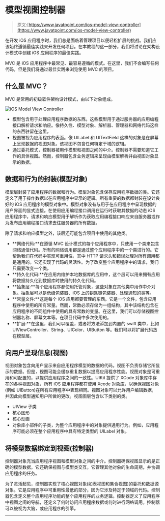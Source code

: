 # 模型视图控制器

> 原文:[https://www.javatpoint.com/ios-model-view-controller](https://www.javatpoint.com/ios-model-view-controller)

在开发 iOS 应用程序时，我们总是面临着管理项目以便轻松扩展的挑战。我们应该始终遵循最佳实践来开发任何项目。在本教程的这一部分，我们将讨论在架构设计模式中创建 iOS 应用程序的最佳实践。

MVC 是 iOS 应用程序中最常见、最容易遵循的模式。在这里，我们不会编写任何代码，但是我们将通过最佳实践来浏览使用 MVC 的项目。

## 什么是 MVC？

MVC 是常用的初级软件架构设计模式，由以下对象组成。

![iOS Model View Controller](../Images/a4be07ff80f1396cee231ba6ad3fc715.png)

*   模型包含用于处理应用程序数据的东西。这些模型用于通过服务器的应用编程接口解析请求和响应。像持久性、模型对象、解析器、管理器和网络代码这样的东西驻留在这里。
*   视图被视为应用程序的表面。像 UILabel 和 UITextField 这样的对象是在屏幕上呈现数据的视图对象。该视图不包含任何特定于域的逻辑。
*   通过委托模式，控制器被用作模型和视图之间的中介。控制器不需要知道它工作的具体视图。然而，控制器包含业务逻辑来呈现由模型解析并由视图对象显示的数据。

## 数据和行为的封装(模型对象)

模型层封装了应用程序的数据和行为。模型对象包含保存应用程序数据的类。它还定义了用于操作数据以在应用程序中显示的逻辑。所有重要的数据都封装在设计良好的 iOS 应用程序的模型对象中。模型对象没有与用于在应用程序中呈现数据的用户界面的显式连接。在使用应用编程接口调用在运行时获取其数据的动态 iOS 应用程序中，请求和响应模型用于解析作为获取应用编程接口响应来自服务器或作为发布应用编程接口请求去往服务器的所有数据。

除了请求和响应模型之外，该层还可能包含项目中使用的其他类。

*   **网络代码:**在遵循 MVC 设计模式的每个应用程序中，只使用一个类来包含网络通信代码。所有的网络调用都是通过整个应用程序中的一个类进行的。它帮助我们在代码中实现可重用性，其中 HTTP 请求头和错误处理对所有调用都是通用的。它还实现了代码的灵活性。为了改变整个应用程序中的请求，我们只需要改变一个类。
*   **持久化代码:**在应用内维护本地数据库的应用中，这个层可以用来拥有应用将数据持久化到数据库时使用的持久化代码。
*   **抽象层:**每个应用程序都使用托管对象，这些对象在其他类中用作中介对象。抽象层可以是低级包装器、iOS 上的钥匙链包装器、处理通知的类等。
*   **常量文件:**这是每个 iOS 应用都要管理的东西。它是一个文件，包含应用程序中使用的所有常量。然而，常数必须存储为一组结构，其中该结构包含在应用程序的不同组件中使用的具有常数的变量。在这里，我们可以存储视图控制器名称、屏幕文本等。在项目代码中多次使用的。
*   **扩展:**在这里，我们可以覆盖，或者将方法添加到内置的 swift 类中，比如 UIViewController、String、UIColor、UIButton 等。我们可以将扩展代码放在模型层。

## 向用户呈现信息(视图)

视图对象包含向用户显示来自应用程序模型的数据的代码。视图不负责存储它所显示的数据。但是，视图可能会缓存重复数据以提高应用程序性能。视图对象是可重用和可配置的，以提供应用程序之间的一致性。UIKit 提供了 XCode 对象库中存在的各种视图对象，所有 iOS 应用程序都在使用 Xcode 对象库，以确保视图对象(例如 UIButton)在所有应用程序中表现相同。视图对象可以允许用户编辑数据，并因此向模型通知用户所做的更改。视图图层包含以下类别的类。

*   UIView 子类
*   核心图形
*   核心动画
*   对象库小部件的子类，为整个应用程序中的对象提供通用行为。例如，应用程序可能必须在整个应用程序中具有特定类型的 UILabel 对象。

## 将模型数据绑定到视图(控制器)

控制器对象充当应用程序视图和模型对象之间的中介。控制器确保视图显示的是正确的模型数据。它还确保视图与模型类交互。它管理其他对象的生命周期，并协调应用程序的任务。

为了灵活起见，控制器实现了核心视图对象(如表视图和集合视图)的委托和数据源对象。它是应用程序中可重用性最低的部分，因为它涉及特定于领域的代码。控制器包含定义整个应用程序功能的整个应用程序的业务逻辑。控制器定义了应用程序中视图之间的导航，还定义了何时访问应用程序数据或何时进行网络调用。控制器可以被视为大脑，或应用程序的引擎。

* * *